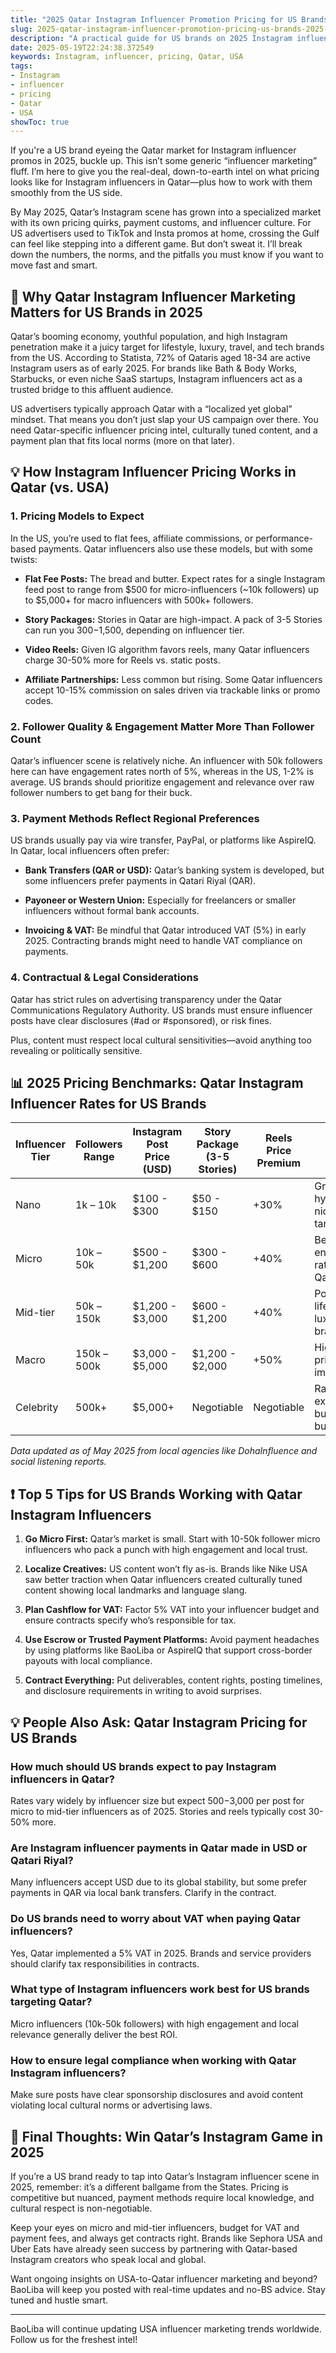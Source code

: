 ```yaml
---
title: "2025 Qatar Instagram Influencer Promotion Pricing for US Brands: What You Need to Know"
slug: 2025-qatar-instagram-influencer-promotion-pricing-us-brands-2025-05-19
description: "A practical guide for US brands on 2025 Instagram influencer pricing in Qatar. Learn the latest market rates, payment methods, and collaboration tips to boost your Qatar campaigns."
date: 2025-05-19T22:24:38.372549
keywords: Instagram, influencer, pricing, Qatar, USA
tags:
- Instagram
- influencer
- pricing
- Qatar
- USA
showToc: true
---
```


If you're a US brand eyeing the Qatar market for Instagram influencer promos in 2025, buckle up. This isn’t some generic “influencer marketing” fluff. I’m here to give you the real-deal, down-to-earth intel on what pricing looks like for Instagram influencers in Qatar—plus how to work with them smoothly from the US side.

By May 2025, Qatar’s Instagram scene has grown into a specialized market with its own pricing quirks, payment customs, and influencer culture. For US advertisers used to TikTok and Insta promos at home, crossing the Gulf can feel like stepping into a different game. But don’t sweat it. I’ll break down the numbers, the norms, and the pitfalls you must know if you want to move fast and smart.

## 📢 Why Qatar Instagram Influencer Marketing Matters for US Brands in 2025

Qatar’s booming economy, youthful population, and high Instagram penetration make it a juicy target for lifestyle, luxury, travel, and tech brands from the US. According to Statista, 72% of Qataris aged 18-34 are active Instagram users as of early 2025. For brands like Bath & Body Works, Starbucks, or even niche SaaS startups, Instagram influencers act as a trusted bridge to this affluent audience.

US advertisers typically approach Qatar with a “localized yet global” mindset. That means you don’t just slap your US campaign over there. You need Qatar-specific influencer pricing intel, culturally tuned content, and a payment plan that fits local norms (more on that later).

## 💡 How Instagram Influencer Pricing Works in Qatar (vs. USA)

### 1. Pricing Models to Expect

In the US, you’re used to flat fees, affiliate commissions, or performance-based payments. Qatar influencers also use these models, but with some twists:

- **Flat Fee Posts:** The bread and butter. Expect rates for a single Instagram feed post to range from $500 for micro-influencers (~10k followers) up to $5,000+ for macro influencers with 500k+ followers.

- **Story Packages:** Stories in Qatar are high-impact. A pack of 3-5 Stories can run you $300-$1,500, depending on influencer tier.

- **Video Reels:** Given IG algorithm favors reels, many Qatar influencers charge 30-50% more for Reels vs. static posts.

- **Affiliate Partnerships:** Less common but rising. Some Qatar influencers accept 10-15% commission on sales driven via trackable links or promo codes.

### 2. Follower Quality & Engagement Matter More Than Follower Count

Qatar’s influencer scene is relatively niche. An influencer with 50k followers here can have engagement rates north of 5%, whereas in the US, 1-2% is average. US brands should prioritize engagement and relevance over raw follower numbers to get bang for their buck.

### 3. Payment Methods Reflect Regional Preferences

US brands usually pay via wire transfer, PayPal, or platforms like AspireIQ. In Qatar, local influencers often prefer:

- **Bank Transfers (QAR or USD):** Qatar’s banking system is developed, but some influencers prefer payments in Qatari Riyal (QAR).

- **Payoneer or Western Union:** Especially for freelancers or smaller influencers without formal bank accounts.

- **Invoicing & VAT:** Be mindful that Qatar introduced VAT (5%) in early 2025. Contracting brands might need to handle VAT compliance on payments.

### 4. Contractual & Legal Considerations

Qatar has strict rules on advertising transparency under the Qatar Communications Regulatory Authority. US brands must ensure influencer posts have clear disclosures (#ad or #sponsored), or risk fines.

Plus, content must respect local cultural sensitivities—avoid anything too revealing or politically sensitive.

## 📊 2025 Pricing Benchmarks: Qatar Instagram Influencer Rates for US Brands

| Influencer Tier      | Followers Range  | Instagram Post Price (USD) | Story Package (3-5 Stories) | Reels Price Premium | Notes                                    |
|---------------------|------------------|----------------------------|-----------------------------|---------------------|-----------------------------------------|
| Nano                | 1k – 10k         | $100 - $300                | $50 - $150                  | +30%                | Great for hyper-local niche targeting   |
| Micro               | 10k – 50k        | $500 - $1,200              | $300 - $600                 | +40%                | Best engagement rates in Qatar          |
| Mid-tier            | 50k – 150k       | $1,200 - $3,000            | $600 - $1,200               | +40%                | Popular for lifestyle & luxury brands   |
| Macro               | 150k – 500k      | $3,000 - $5,000            | $1,200 - $2,000             | +50%                | High reach, pricier but impactful       |
| Celebrity           | 500k+            | $5,000+                    | Negotiable                  | Negotiable          | Rare, expensive, but instant buzz       |

*Data updated as of May 2025 from local agencies like DohaInfluence and social listening reports.*

## ❗ Top 5 Tips for US Brands Working with Qatar Instagram Influencers

1. **Go Micro First:** Qatar’s market is small. Start with 10-50k follower micro influencers who pack a punch with high engagement and local trust.

2. **Localize Creatives:** US content won’t fly as-is. Brands like Nike USA saw better traction when Qatar influencers created culturally tuned content showing local landmarks and language slang.

3. **Plan Cashflow for VAT:** Factor 5% VAT into your influencer budget and ensure contracts specify who’s responsible for tax.

4. **Use Escrow or Trusted Payment Platforms:** Avoid payment headaches by using platforms like BaoLiba or AspireIQ that support cross-border payouts with local compliance.

5. **Contract Everything:** Put deliverables, content rights, posting timelines, and disclosure requirements in writing to avoid surprises.

## 💡 People Also Ask: Qatar Instagram Pricing for US Brands

### How much should US brands expect to pay Instagram influencers in Qatar?

Rates vary widely by influencer size but expect $500-$3,000 per post for micro to mid-tier influencers as of 2025. Stories and reels typically cost 30-50% more.

### Are Instagram influencer payments in Qatar made in USD or Qatari Riyal?

Many influencers accept USD due to its global stability, but some prefer payments in QAR via local bank transfers. Clarify in the contract.

### Do US brands need to worry about VAT when paying Qatar influencers?

Yes, Qatar implemented a 5% VAT in 2025. Brands and service providers should clarify tax responsibilities in contracts.

### What type of Instagram influencers work best for US brands targeting Qatar?

Micro influencers (10k-50k followers) with high engagement and local relevance generally deliver the best ROI.

### How to ensure legal compliance when working with Qatar Instagram influencers?

Make sure posts have clear sponsorship disclosures and avoid content violating local cultural norms or advertising laws.

## 📢 Final Thoughts: Win Qatar’s Instagram Game in 2025

If you’re a US brand ready to tap into Qatar’s Instagram influencer scene in 2025, remember: it’s a different ballgame from the States. Pricing is competitive but nuanced, payment methods require local knowledge, and cultural respect is non-negotiable.

Keep your eyes on micro and mid-tier influencers, budget for VAT and payment fees, and always get contracts right. Brands like Sephora USA and Uber Eats have already seen success by partnering with Qatar-based Instagram creators who speak local and global.

Want ongoing insights on USA-to-Qatar influencer marketing and beyond? BaoLiba will keep you posted with real-time updates and no-BS advice. Stay tuned and hustle smart.

---

BaoLiba will continue updating USA influencer marketing trends worldwide. Follow us for the freshest intel!